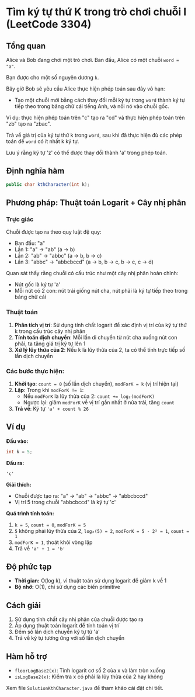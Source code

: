 # Tìm ký tự thứ K trong trò chơi chuỗi I (LeetCode 3304)

## Tổng quan

Alice và Bob đang chơi một trò chơi. Ban đầu, Alice có một chuỗi `word = "a"`.

Bạn được cho một số nguyên dương `k`.

Bây giờ Bob sẽ yêu cầu Alice thực hiện phép toán sau đây vô hạn:
- Tạo một chuỗi mới bằng cách thay đổi mỗi ký tự trong `word` thành ký tự tiếp theo trong bảng chữ cái tiếng Anh, và nối nó vào chuỗi gốc.

Ví dụ: thực hiện phép toán trên "c" tạo ra "cd" và thực hiện phép toán trên "zb" tạo ra "zbac".

Trả về giá trị của ký tự thứ k trong `word`, sau khi đã thực hiện đủ các phép toán để `word` có ít nhất k ký tự.

Lưu ý rằng ký tự 'z' có thể được thay đổi thành 'a' trong phép toán.

## Định nghĩa hàm

```java
public char kthCharacter(int k);
```

## Phương pháp: Thuật toán Logarit + Cây nhị phân

### Trực giác

Chuỗi được tạo ra theo quy luật đệ quy:
- Ban đầu: "a"
- Lần 1: "a" → "ab" (a → b)
- Lần 2: "ab" → "abbc" (a → b, b → c)
- Lần 3: "abbc" → "abbcbccd" (a → b, b → c, b → c, c → d)

Quan sát thấy rằng chuỗi có cấu trúc như một cây nhị phân hoàn chỉnh:
- Nút gốc là ký tự 'a'
- Mỗi nút có 2 con: nút trái giống nút cha, nút phải là ký tự tiếp theo trong bảng chữ cái

### Thuật toán

1. **Phân tích vị trí**: Sử dụng tính chất logarit để xác định vị trí của ký tự thứ k trong cấu trúc cây nhị phân
2. **Tính toán dịch chuyển**: Mỗi lần di chuyển từ nút cha xuống nút con phải, ta tăng giá trị ký tự lên 1
3. **Xử lý lũy thừa của 2**: Nếu k là lũy thừa của 2, ta có thể tính trực tiếp số lần dịch chuyển

### Các bước thực hiện:

1. **Khởi tạo**: `count = 0` (số lần dịch chuyển), `modForK = k` (vị trí hiện tại)
2. **Lặp**: Trong khi `modForK != 1`:
   - Nếu `modForK` là lũy thừa của 2: `count += log₂(modForK)`
   - Ngược lại: giảm `modForK` về vị trí gần nhất ở nửa trái, tăng `count`
3. **Trả về**: Ký tự `'a' + count % 26`

## Ví dụ

**Đầu vào:**
```java
int k = 5;
```

**Đầu ra:**
```
'c'
```

**Giải thích:**
- Chuỗi được tạo ra: "a" → "ab" → "abbc" → "abbcbccd"
- Vị trí 5 trong chuỗi "abbcbccd" là ký tự 'c'

**Quá trình tính toán:**
1. `k = 5`, `count = 0`, `modForK = 5`
2. `5` không phải lũy thừa của 2, `log₂(5) = 2`, `modForK = 5 - 2² = 1`, `count = 1`
3. `modForK = 1`, thoát khỏi vòng lặp
4. Trả về `'a' + 1 = 'b'`

## Độ phức tạp

- **Thời gian:** O(log k), vì thuật toán sử dụng logarit để giảm k về 1
- **Bộ nhớ:** O(1), chỉ sử dụng các biến primitive

## Cách giải

1. Sử dụng tính chất cây nhị phân của chuỗi được tạo ra
2. Áp dụng thuật toán logarit để tính toán vị trí
3. Đếm số lần dịch chuyển ký tự từ 'a'
4. Trả về ký tự tương ứng với số lần dịch chuyển

## Hàm hỗ trợ

- `floorLogBase2(x)`: Tính logarit cơ số 2 của x và làm tròn xuống
- `isLogBase2(x)`: Kiểm tra x có phải là lũy thừa của 2 hay không

Xem file `SolutionKthCharacter.java` để tham khảo cài đặt chi tiết.
